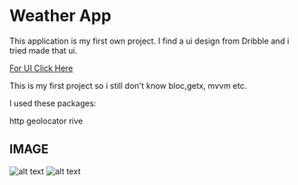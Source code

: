 # Weather App

This application is my first own project.
I find a ui design from Dribble and i tried made that ui.

[For UI Click Here](https://dribbble.com/shots/15342976-Weather-forecast-Mobile-App-Deisign)

This is my first project so i still don't know bloc,getx, mvvm etc.

I used these packages:

http
geolocator
rive


## IMAGE

![alt text](https://imgyukle.com/f/2022/02/05/o6l6Z1.png)
![alt text](https://imgyukle.com/f/2022/02/05/o6lAoS.png)
